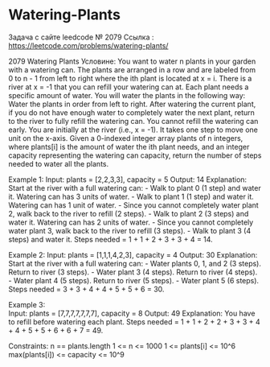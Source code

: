 # Watering-Plants
Задача с сайте leedcode № 2079
Ссылка : https://leetcode.com/problems/watering-plants/

 2079 Watering Plants 
Условине: 
You want to water n plants in your garden with a watering can. The plants are arranged in a row and are labeled from 0 to n - 1 from left to right where the ith plant is located at x = i. There is a river at x = -1 that you can refill your watering can at.  Each plant needs a specific amount of water. You will water the plants in the following way:  Water the plants in order from left to right. After watering the current plant, if you do not have enough water to completely water the next plant, return to the river to fully refill the watering can. You cannot refill the watering can early. You are initially at the river (i.e., x = -1). It takes one step to move one unit on the x-axis.  Given a 0-indexed integer array plants of n integers, where plants[i] is the amount of water the ith plant needs, and an integer capacity representing the watering can capacity, return the number of steps needed to water all the plants.   

Example 1: 
Input: plants = [2,2,3,3], capacity = 5
Output: 14
Explanation: Start at the river with a full watering can: - Walk to plant 0 (1 step) and water it.
Watering can has 3 units of water. - Walk to plant 1 (1 step) and water it.
Watering can has 1 unit of water. - Since you cannot completely water plant 2,
walk back to the river to refill (2 steps). - Walk to plant 2 (3 steps) and water it. 
Watering can has 2 units of water. - Since you cannot completely water plant 3,
walk back to the river to refill (3 steps). - Walk to plant 3 (4 steps) and water it. 
Steps needed = 1 + 1 + 2 + 3 + 3 + 4 = 14. 

Example 2: 
Input: plants = [1,1,1,4,2,3], capacity = 4
Output: 30
Explanation: Start at the river with a full watering can: - Water plants 0, 1, and 2 (3 steps).
Return to river (3 steps). - Water plant 3 (4 steps).
Return to river (4 steps). - Water plant 4 (5 steps). 
Return to river (5 steps). - Water plant 5 (6 steps). 
Steps needed = 3 + 3 + 4 + 4 + 5 + 5 + 6 = 30. 

Example 3:  
Input: plants = [7,7,7,7,7,7,7], capacity = 8 
Output: 49 
Explanation: You have to refill before watering each plant.
Steps needed = 1 + 1 + 2 + 2 + 3 + 3 + 4 + 4 + 5 + 5 + 6 + 6 + 7 = 49.   

Constraints: 
n == plants.length
1 <= n <= 1000
1 <= plants[i] <= 10^6 
max(plants[i]) <= capacity <= 10^9
